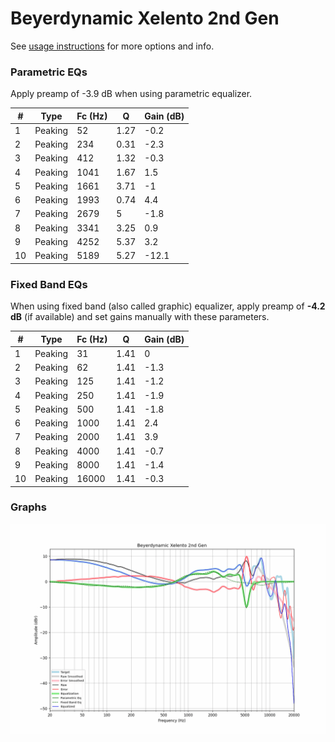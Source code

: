 # Beyerdynamic Xelento 2nd Gen
See [usage instructions](https://github.com/jaakkopasanen/AutoEq#usage) for more options and info.

### Parametric EQs
Apply preamp of -3.9 dB when using parametric equalizer.

|   # | Type    |   Fc (Hz) |    Q |   Gain (dB) |
|-----|---------|-----------|------|-------------|
|   1 | Peaking |        52 | 1.27 |        -0.2 |
|   2 | Peaking |       234 | 0.31 |        -2.3 |
|   3 | Peaking |       412 | 1.32 |        -0.3 |
|   4 | Peaking |      1041 | 1.67 |         1.5 |
|   5 | Peaking |      1661 | 3.71 |        -1   |
|   6 | Peaking |      1993 | 0.74 |         4.4 |
|   7 | Peaking |      2679 | 5    |        -1.8 |
|   8 | Peaking |      3341 | 3.25 |         0.9 |
|   9 | Peaking |      4252 | 5.37 |         3.2 |
|  10 | Peaking |      5189 | 5.27 |       -12.1 |

### Fixed Band EQs
When using fixed band (also called graphic) equalizer, apply preamp of **-4.2 dB** (if available) and set gains manually with these parameters.

|   # | Type    |   Fc (Hz) |    Q |   Gain (dB) |
|-----|---------|-----------|------|-------------|
|   1 | Peaking |        31 | 1.41 |         0   |
|   2 | Peaking |        62 | 1.41 |        -1.3 |
|   3 | Peaking |       125 | 1.41 |        -1.2 |
|   4 | Peaking |       250 | 1.41 |        -1.9 |
|   5 | Peaking |       500 | 1.41 |        -1.8 |
|   6 | Peaking |      1000 | 1.41 |         2.4 |
|   7 | Peaking |      2000 | 1.41 |         3.9 |
|   8 | Peaking |      4000 | 1.41 |        -0.7 |
|   9 | Peaking |      8000 | 1.41 |        -1.4 |
|  10 | Peaking |     16000 | 1.41 |        -0.3 |

### Graphs
![](./Beyerdynamic%20Xelento%202nd%20Gen.png)
